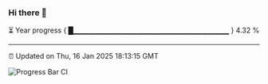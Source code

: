 ### Hi there 👋

⏳ Year progress { █▁▁▁▁▁▁▁▁▁▁▁▁▁▁▁▁▁▁▁▁▁▁▁▁▁▁▁▁▁ } 4.32 %

---

⏰ Updated on Thu, 16 Jan 2025 18:13:15 GMT

![Progress Bar CI](https://github.com/Shyam-Makwana/GitHub-Actions-Demo/workflows/Progress%20Bar%20CI/badge.svg)
